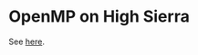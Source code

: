 OpenMP on High Sierra
=====================

See [here](https://iscinumpy.gitlab.io/post/omp-on-high-sierra/).
